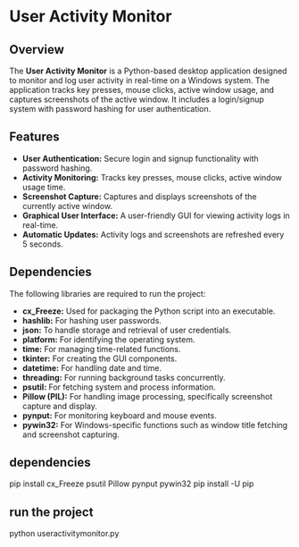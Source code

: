 # User Activity Monitor

## Overview
The **User Activity Monitor** is a Python-based desktop application designed to monitor and log user activity in real-time on a Windows system. The application tracks key presses, mouse clicks, active window usage, and captures screenshots of the active window. It includes a login/signup system with password hashing for user authentication.

## Features
- **User Authentication:** Secure login and signup functionality with password hashing.
- **Activity Monitoring:** Tracks key presses, mouse clicks, active window usage time.
- **Screenshot Capture:** Captures and displays screenshots of the currently active window.
- **Graphical User Interface:** A user-friendly GUI for viewing activity logs in real-time.
- **Automatic Updates:** Activity logs and screenshots are refreshed every 5 seconds.

## Dependencies
The following libraries are required to run the project:

- **cx_Freeze:** Used for packaging the Python script into an executable.
- **hashlib:** For hashing user passwords.
- **json:** To handle storage and retrieval of user credentials.
- **platform:** For identifying the operating system.
- **time:** For managing time-related functions.
- **tkinter:** For creating the GUI components.
- **datetime:** For handling date and time.
- **threading:** For running background tasks concurrently.
- **psutil:** For fetching system and process information.
- **Pillow (PIL):** For handling image processing, specifically screenshot capture and display.
- **pynput:** For monitoring keyboard and mouse events.
- **pywin32:** For Windows-specific functions such as window title fetching and screenshot capturing.

## dependencies
pip install cx_Freeze psutil Pillow pynput pywin32
pip install -U pip

## run the project
python useractivitymonitor.py